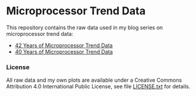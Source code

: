 # Microprocessor Trend Data

This repository contains the raw data used in my blog series on microprocessor trend data:

  * [42 Years of Microprocessor Trend Data](https://www.karlrupp.net/2018/02/42-years-of-microprocessor-trend-data/)
  * [40 Years of Microprocessor Trend Data](https://www.karlrupp.net/2015/06/40-years-of-microprocessor-trend-data/)

### License

All raw data and my own plots are available under a Creative Commons Attribution 4.0 International Public License, see file [LICENSE.txt](LICENSE.txt) for details.
